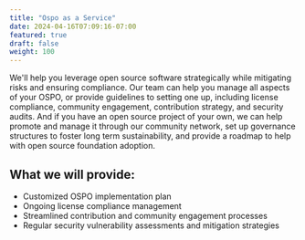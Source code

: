 ```yaml
---
title: "Ospo as a Service"
date: 2024-04-16T07:09:16-07:00
featured: true
draft: false
weight: 100
---
```


We'll help you leverage open source software strategically while mitigating risks and ensuring compliance. Our team can help you manage all aspects of your OSPO, or provide guidelines to setting one up, including license compliance, community engagement, contribution strategy, and security audits.<!--more--> And if you have an open source project of your own, we can help promote and manage it through our community network, set up governance structures to foster long term sustainability, and provide a roadmap to help with open source foundation adoption.

## What we will provide:

- Customized OSPO implementation plan
- Ongoing license compliance management
- Streamlined contribution and community engagement processes
- Regular security vulnerability assessments and mitigation strategies
